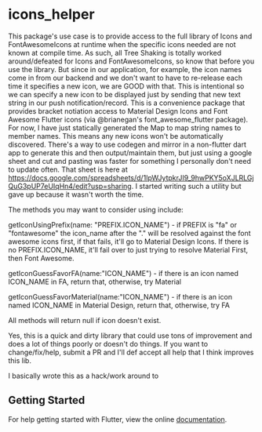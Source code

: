 # icons_helper

This package's use case is to provide access to the full library of Icons and FontAwesomeIcons at runtime when the specific icons needed are not known at compile time. As such, all Tree Shaking is totally worked around/defeated for Icons and FontAwesomeIcons, so know that before you use the library. But since in our application, for example, the icon names come in from our backend and we don't want to have to re-release each time it specifies a new icon, we are GOOD with that. This is intentional so we can specify a new icon to be displayed just by sending that new text string in our push notification/record. This is a convenience package that provides bracket notiation access to Material Design Icons and Font Awesome Flutter icons (via @brianegan's font_awesome_flutter package). For now, I have just statically generated the Map to map string names to member names. This means any new icons won't be automatically discovered. There's a way to use codegen and mirror in a non-flutter dart app to generate this and then output/maintain them, but just using a google sheet and cut and pasting was faster for something I personally don't need to update often. That sheet is here at https://docs.google.com/spreadsheets/d/1IpWJytpkrJI9_9hwPKY5oXJLRLGjQuG3pUP7eUIqHn4/edit?usp=sharing. I started writing such a utility but gave up because it wasn't worth the time.


The methods you may want to consider using include:

getIconUsingPrefix(name: "PREFIX.ICON_NAME") - if PREFIX is "fa" or "fontawesome" the icon_name after the "." will be resolved against the font awesome icons first, if that fails, it'll go to Material Design Icons. If there is no PREFIX.ICON_NAME, it'll fail over to just trying to resolve Material First, then Font Awesome.

getIconGuessFavorFA(name:"ICON_NAME") - if there is an icon named ICON_NAME in FA, return that, otherwise, try Material

getIconGuessFavorMaterial(name:"ICON_NAME") - if there is an icon named ICON_NAME in Material Design, return that, otherwise, try FA

All methods will return null if icon doesn't exist.


Yes, this is a quick and dirty library that could use tons of improvement and does a lot of things poorly or doesn't do things. If you want to change/fix/help, submit a PR and I'll def accept all help that I think improves this lib. 

I basically wrote this as a hack/work around to 





## Getting Started

For help getting started with Flutter, view the online [documentation](https://flutter.io/).


